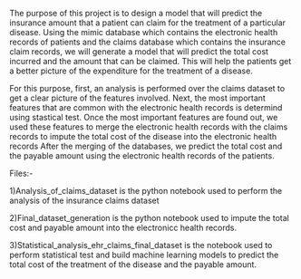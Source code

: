 The purpose of this project is to design a model that will predict the insurance amount that a patient can claim for the treatment of a particular disease. Using the mimic database which contains the electronic health records of patients and the claims database which contains the insurance claim records, we will generate a model that will predict the total cost incurred and the amount that can be claimed. This will help the patients get a better picture of the expenditure for the treatment of a disease.

For this purpose, first, an analysis is performed over the claims dataset to get a clear picture of the features involved.
Next, the most important features that are common with the electronic health records is determind using stastical test.
Once the most important features are found out, we used these features to merge the electronic health records with the claims records to impute the total cost of the disease into the electronic health records
After the merging of the databases, we predict the total cost and the payable amount using the electronic health records of the patients.

Files:-

1)Analysis_of_claims_dataset is the python notebook used to perform the analysis of the insurance claims dataset

2)Final_dataset_generation is the python notebook used to impute the total cost and payable amount into the electronicc health records.

3)Statistical_analysis_ehr_claims_final_dataset is the notebook used to perform statistical test and build machine learning models to predict the total cost of the treatment of the disease and the payable amount.
